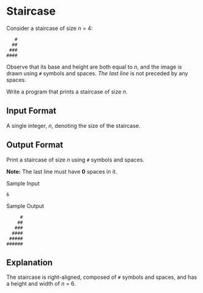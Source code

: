 # Staircase
Consider a staircase of size _n_ = 4:
```
   #
  ##
 ###
####
```
Observe that its base and height are both equal to _n_, and the image is drawn using `#` symbols and spaces. _The last line_ is not preceded by any spaces.

Write a program that prints a staircase of size _n_.

## Input Format

A single integer, _n_, denoting the size of the staircase.

## Output Format

Print a staircase of size _n_ using `#` symbols and spaces.

**Note:** The last line must have **0** spaces in it.

Sample Input
```
6 
```
Sample Output
```
     #
    ##
   ###
  ####
 #####
######
```
## Explanation

The staircase is right-aligned, composed of `#` symbols and spaces, and has a height and width of _n_ = 6.